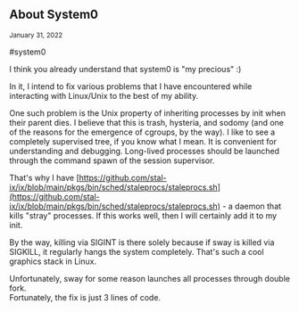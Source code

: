 ## About System0
<sup> January 31, 2022 </sup>

#system0

I think you already understand that system0 is "my precious" :)

In it, I intend to fix various problems that I have encountered while interacting with Linux/Unix to the best of my ability.

One such problem is the Unix property of inheriting processes by init when their parent dies. I believe that this is trash, hysteria, and sodomy (and one of the reasons for the emergence of cgroups, by the way). I like to see a completely supervised tree, if you know what I mean. It is convenient for understanding and debugging. Long-lived processes should be launched through the command spawn of the session supervisor.

That's why I have [https://github.com/stal-ix/ix/blob/main/pkgs/bin/sched/staleprocs/staleprocs.sh](https://github.com/stal-ix/ix/blob/main/pkgs/bin/sched/staleprocs/staleprocs.sh) - a daemon that kills "stray" processes. If this works well, then I will certainly add it to my init.

By the way, killing via SIGINT is there solely because if sway is killed via SIGKILL, it regularly hangs the system completely. That's such a cool graphics stack in Linux.

Unfortunately, sway for some reason launches all processes through double fork.<br>
Fortunately, the fix is just 3 lines of code.
